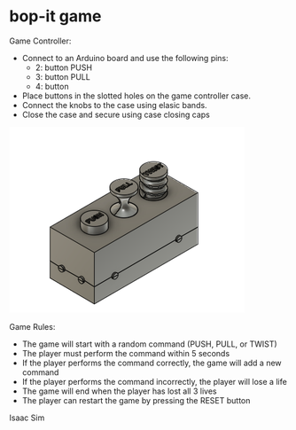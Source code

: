 # bop-it game

Game Controller:
- Connect to an Arduino board and use the following pins:
  - 2: button PUSH
  - 3: button PULL
  - 4: button 
- Place buttons in the slotted holes on the game controller case.
- Connect the knobs to the case using elasic bands.
- Close the case and secure using case closing caps

![BopIt.png](BopIt.png)

Game Rules:
- The game will start with a random command (PUSH, PULL, or TWIST)
- The player must perform the command within 5 seconds
- If the player performs the command correctly, the game will add a new command
- If the player performs the command incorrectly, the player will lose a life
- The game will end when the player has lost all 3 lives
- The player can restart the game by pressing the RESET button


Isaac Sim